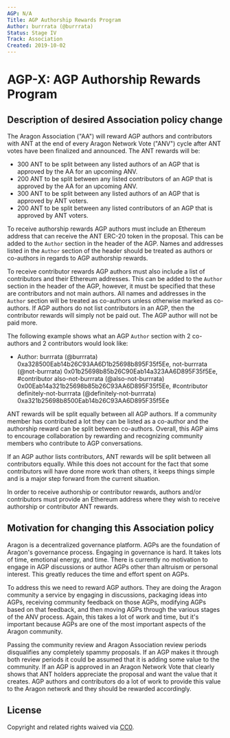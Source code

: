 ```yaml
---
AGP: N/A
Title: AGP Authorship Rewards Program
Author: burrrata (@burrrata)
Status: Stage IV
Track: Association
Created: 2019-10-02
---
```


# AGP-X: AGP Authorship Rewards Program

## Description of desired Association policy change

The Aragon Association ("AA") will reward AGP authors and contributors with ANT at the end of every Aragon Network Vote ("ANV") cycle after ANT votes have been finalized and announced. The ANT rewards will be:
- 300 ANT to be split between any listed authors of an AGP that is approved by the AA for an upcoming ANV.
- 200 ANT to be split between any listed contributors of an AGP that is approved by the AA for an upcoming ANV.
- 300 ANT to be split between any listed authors of an AGP that is approved by ANT voters.
- 200 ANT to be split between any listed contributors of an AGP that is approved by ANT voters.

To receive authorship rewards AGP authors must include an Ethereum address that can receive the ANT ERC-20 token in the proposal. This can be added to the `Author` section in the header of the AGP. Names and addresses listed in the `Author` section of the header should be treated as authors or co-authors in regards to AGP authorship rewards.

To receive contributor rewards AGP authors must also include a list of contributors and their Ethereum addresses. This can be added to the `Author` section in the header of the AGP, however, it must be specified that these are contributors and not main authors. All names and addresses in the `Author` section will be treated as co-authors unless otherwise marked as co-authors. If AGP authors do not list contributors in an AGP, then the contributor rewards will simply not be paid out. The AGP author will not be paid more.

The following example shows what an AGP `Author` section with 2 co-authors and 2 contributors would look like:
- Author: burrrata (@burrrata) 0xa328500Eab14b26C93AA6D1b25698b895F35f5Ee, not-burrrata (@not-burrrata) 0x01b25698b85b26C90Eab14a323AA6D895F35f5Ee, #contributor also-not-burrrata (@also-not-burrrata) 0x00Eab14a321b25698b85b26C93AA6D895F35f5Ee, #contributor definitely-not-burrrata (@definitely-not-burrrata) 0xa321b25698b8500Eab14b26C93AA6D895F35f5Ee

ANT rewards will be split equally between all AGP authors. If a community member has contributed a lot they can be listed as a co-author and the authorship reward can be split between co-authors. Overall, this AGP aims to encourage collaboration by rewarding and recognizing community members who contribute to AGP conversations.

If an AGP author lists contributors, ANT rewards will be split between all contributors equally. While this does not account for the fact that some contributors will have done more work than others, it keeps things simple and is a major step forward from the current situation.

In order to receive authorship or contributor rewards, authors and/or contributors must provide an Ethereum address where they wish to receive authorship or contributor ANT rewards.

## Motivation for changing this Association policy

Aragon is a decentralized governance platform. AGPs are the foundation of Aragon's governance process. Engaging in governance is hard. It takes lots of time, emotional energy, and time. There is currently no motivation to engage in AGP discussions or author AGPs other than altruism or personal interest. This greatly reduces the time and effort spent on AGPs.

To address this we need to reward AGP authors. They are doing the Aragon community a service by engaging in discussions, packaging ideas into AGPs, receiving community feedback on those AGPs, modifying AGPs based on that feedback, and then moving AGPs through the various stages of the ANV process. Again, this takes a lot of work and time, but it's important because AGPs are one of the most important aspects of the Aragon community.

Passing the community review and Aragon Association review periods disqualifies any completely spammy proposals. If an AGP makes it through both review periods it could be assumed that it is adding some value to the community. If an AGP is approved in an Aragon Network Vote that clearly shows that ANT holders appreciate the proposal and want the value that it creates. AGP authors and contributors do a lot of work to provide this value to the Aragon network and they should be rewarded accordingly.

## License
Copyright and related rights waived via [CC0](https://creativecommons.org/publicdomain/zero/1.0/).
